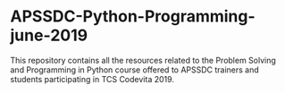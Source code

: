 # APSSDC-Python-Programming-june-2019
This repository contains all the resources related to the Problem Solving and Programming in Python course offered to APSSDC trainers and students participating in TCS Codevita 2019.
